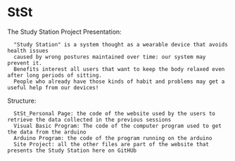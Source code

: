# StSt
The Study Station Project
Presentation:
	
	  "Study Station" is a system thought as a wearable device that avoids health issues
	  caused by wrong postures maintained over time: our system may prevent it. 
	  Benefits interest all users that want to keep the body relaxed even after long periods of sitting. 
	  People who already have those kinds of habit and problems may get a useful help from our devices!
		
Structure:

      StSt_Personal Page: the code of the website used by the users to retrieve the data collected in the previous sessions
      Visual Basic Program: The code of the computer program used to get the data from the arduino
      Arduino Program: the code of the program running on the arduino
      Site Project: all the other files are part of the website that presents the Study Station here on GitHUb

